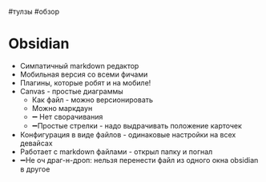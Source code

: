 #тулзы #обзор

# Obsidian

- Симпатичный markdown редактор
- Мобильная версия со всеми фичами
- Плагины, которые робят и на мобиле!
- Canvas - простые диаграммы 
	- Как файл - можно версионировать 
	- Можно маркдаун
	- ➖ Нет сворачивания
	- ➖Простые стрелки - надо выдрачивать положение карточек
- Конфигурация в виде файлов - одинаковые настройки на всех девайсах
- Работает с markdown файлами - открыл папку и погнал
- ➖Не оч драг-н-дроп: нельзя перенести файл из одного окна obsidian в другое